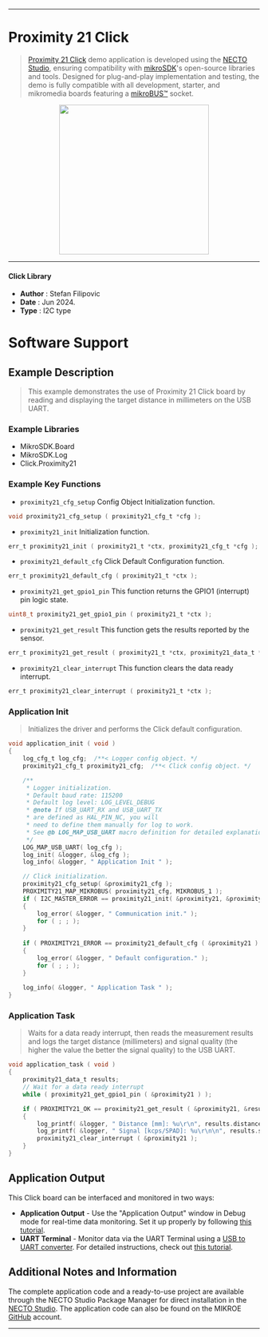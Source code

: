 
---
# Proximity 21 Click

> [Proximity 21 Click](https://www.mikroe.com/?pid_product=MIKROE-6286) demo application is developed using
the [NECTO Studio](https://www.mikroe.com/necto), ensuring compatibility with [mikroSDK](https://www.mikroe.com/mikrosdk)'s
open-source libraries and tools. Designed for plug-and-play implementation and testing, the demo is fully compatible with
all development, starter, and mikromedia boards featuring a [mikroBUS&trade;](https://www.mikroe.com/mikrobus) socket.

<p align="center">
  <img src="https://www.mikroe.com/?pid_product=MIKROE-6286&image=1" height=300px>
</p>

---

#### Click Library

- **Author**        : Stefan Filipovic
- **Date**          : Jun 2024.
- **Type**          : I2C type

# Software Support

## Example Description

> This example demonstrates the use of Proximity 21 Click board by reading and displaying the target distance in millimeters on the USB UART.

### Example Libraries

- MikroSDK.Board
- MikroSDK.Log
- Click.Proximity21

### Example Key Functions

- `proximity21_cfg_setup` Config Object Initialization function.
```c
void proximity21_cfg_setup ( proximity21_cfg_t *cfg );
```

- `proximity21_init` Initialization function.
```c
err_t proximity21_init ( proximity21_t *ctx, proximity21_cfg_t *cfg );
```

- `proximity21_default_cfg` Click Default Configuration function.
```c
err_t proximity21_default_cfg ( proximity21_t *ctx );
```

- `proximity21_get_gpio1_pin` This function returns the GPIO1 (interrupt) pin logic state.
```c
uint8_t proximity21_get_gpio1_pin ( proximity21_t *ctx );
```

- `proximity21_get_result` This function gets the results reported by the sensor.
```c
err_t proximity21_get_result ( proximity21_t *ctx, proximity21_data_t *results );
```

- `proximity21_clear_interrupt` This function clears the data ready interrupt.
```c
err_t proximity21_clear_interrupt ( proximity21_t *ctx );
```

### Application Init

> Initializes the driver and performs the Click default configuration.

```c
void application_init ( void )
{
    log_cfg_t log_cfg;  /**< Logger config object. */
    proximity21_cfg_t proximity21_cfg;  /**< Click config object. */

    /** 
     * Logger initialization.
     * Default baud rate: 115200
     * Default log level: LOG_LEVEL_DEBUG
     * @note If USB_UART_RX and USB_UART_TX 
     * are defined as HAL_PIN_NC, you will 
     * need to define them manually for log to work. 
     * See @b LOG_MAP_USB_UART macro definition for detailed explanation.
     */
    LOG_MAP_USB_UART( log_cfg );
    log_init( &logger, &log_cfg );
    log_info( &logger, " Application Init " );

    // Click initialization.
    proximity21_cfg_setup( &proximity21_cfg );
    PROXIMITY21_MAP_MIKROBUS( proximity21_cfg, MIKROBUS_1 );
    if ( I2C_MASTER_ERROR == proximity21_init( &proximity21, &proximity21_cfg ) ) 
    {
        log_error( &logger, " Communication init." );
        for ( ; ; );
    }
    
    if ( PROXIMITY21_ERROR == proximity21_default_cfg ( &proximity21 ) )
    {
        log_error( &logger, " Default configuration." );
        for ( ; ; );
    }
    
    log_info( &logger, " Application Task " );
}
```

### Application Task

> Waits for a data ready interrupt, then reads the measurement results and logs
the target distance (millimeters) and signal quality (the higher the value the better the signal quality) to the USB UART.

```c
void application_task ( void )
{
    proximity21_data_t results;
    // Wait for a data ready interrupt
    while ( proximity21_get_gpio1_pin ( &proximity21 ) );

    if ( PROXIMITY21_OK == proximity21_get_result ( &proximity21, &results ) )
    {
        log_printf( &logger, " Distance [mm]: %u\r\n", results.distance_mm );
        log_printf( &logger, " Signal [kcps/SPAD]: %u\r\n\n", results.signal_per_spad_kcps );
        proximity21_clear_interrupt ( &proximity21 );
    }
}
```

## Application Output

This Click board can be interfaced and monitored in two ways:
- **Application Output** - Use the "Application Output" window in Debug mode for real-time data monitoring.
Set it up properly by following [this tutorial](https://www.youtube.com/watch?v=ta5yyk1Woy4).
- **UART Terminal** - Monitor data via the UART Terminal using
a [USB to UART converter](https://www.mikroe.com/click/interface/usb?interface*=uart,uart). For detailed instructions,
check out [this tutorial](https://help.mikroe.com/necto/v2/Getting%20Started/Tools/UARTTerminalTool).

## Additional Notes and Information

The complete application code and a ready-to-use project are available through the NECTO Studio Package Manager for 
direct installation in the [NECTO Studio](https://www.mikroe.com/necto). The application code can also be found on
the MIKROE [GitHub](https://github.com/MikroElektronika/mikrosdk_click_v2) account.

---
